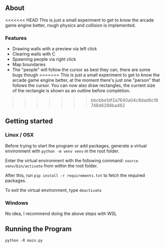 ## About
<<<<<<< HEAD
This is just a small experiment to get to know the arcade game engine better, rough physics and collision is implemented.

### Features
- Drawing walls with a preview via left click
- Clearing walls with C
- Spawning people via right click
- Map boundaries
- The "people" will follow the cursor as best they can, there are some bugs though
=======
This is just a small experiment to get to know the arcade game engine better, at the moment there's just one "person" that follows the cursor.
You can now also draw rectangles, the current size of the rectangle is shown as an outline before completion.
>>>>>>> bbcbbe1df2a7640a04c8dad6c18748d6288ba462

## Getting started
### Linux / OSX
Before trying to start the program or add packages, generate a virtual environment with `python -m venv venv` in the root folder.

Enter the virtual environment with the following command: `source venv/bin/activate` from within the root folder.

After this, run `pip install -r requirements.txt` to fetch the required packages.

To exit the virtual environment, type `deactivate`

### Windows
No idea, I recommend doing the above steps with WSL

## Running the Program
`python -R main.py`
